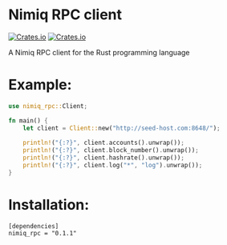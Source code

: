 # Nimiq RPC client
[![Crates.io](https://img.shields.io/crates/v/nimiq_rpc.svg)](https://crates.io/crates/nimiq_rpc)
[![Crates.io](https://img.shields.io/crates/d/nimiq_rpc.svg)](https://crates.io/crates/nimiq_rpc)

A Nimiq RPC client for the Rust programming language


# Example:
```rust
use nimiq_rpc::Client;

fn main() {
	let client = Client::new("http://seed-host.com:8648/");
	
	println!("{:?}", client.accounts().unwrap());
	println!("{:?}", client.block_number().unwrap());
	println!("{:?}", client.hashrate().unwrap());
	println!("{:?}", client.log("*", "log").unwrap());
}
```

# Installation:

```
[dependencies]
nimiq_rpc = "0.1.1"
```
